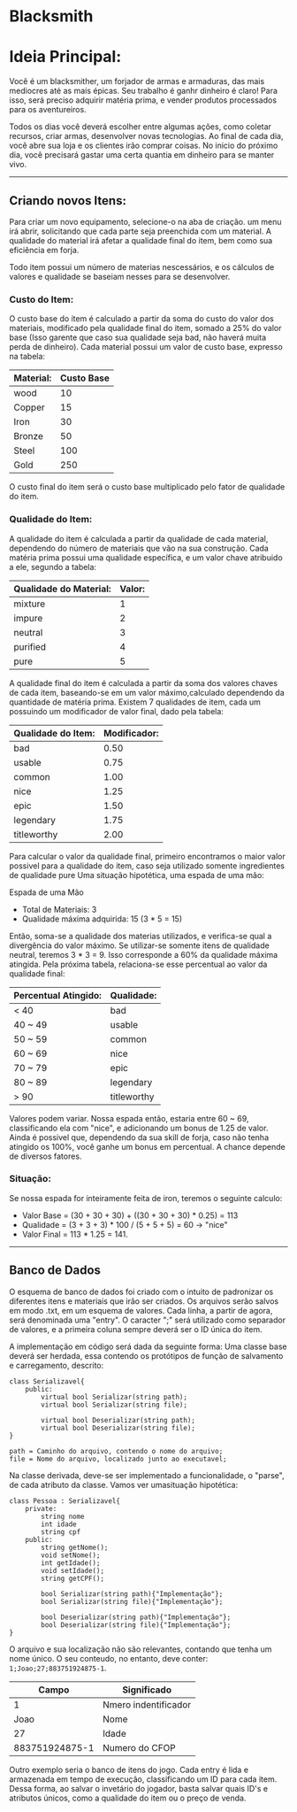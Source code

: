 # Blacksmith

# Ideia Principal:

Você é um blacksmither, um forjador de armas e armaduras, das mais mediocres até as mais épicas. Seu trabalho é ganhr dinheiro é claro! Para isso, será preciso adquirir matéria prima, e vender produtos processados para os aventureiros.

Todos os dias você deverá escolher entre algumas ações, como coletar recursos, criar armas, desenvolver novas tecnologias. Ao final de cada dia, você abre sua loja e os clientes irão comprar coisas. No inicio do próximo dia, você precisará gastar uma certa quantia em dinheiro para se manter vivo.

---

## Criando novos Itens:

Para criar um novo equipamento, selecione-o na aba de criação. um menu irá abrir, solicitando que cada parte seja preenchida com um material. A qualidade do material irá afetar a qualidade final do item, bem como sua eficiência em forja.

Todo item possui um número de materias nescessários, e os cálculos de valores e qualidade se baseiam nesses para se desenvolver.

### Custo do Item:

O custo base do ítem é calculado a partir da soma do custo do valor dos materiais, modificado pela qualidade final do item, somado a 25% do valor base (Isso garente que caso sua qualidade seja bad, não haverá muita perda de dinheiro). Cada material possui um valor de custo base, expresso na tabela:

| Material: | Custo Base |
| --------- | ---------- |
| wood      | 10         |
| Copper    | 15         |
| Iron      | 30         |
| Bronze    | 50         |
| Steel     | 100        |
| Gold      | 250        |

O custo final do item será o custo base multiplicado pelo fator de qualidade do item. 

### Qualidade do Item:

A qualidade do item é calculada a partir da qualidade de cada material, dependendo do número de materiais que vão na sua construção. Cada matéria prima possui uma qualidade específica, e um valor chave atribuido a ele, segundo a tabela:

| Qualidade do Material: | Valor: |
| ---------------------- | ------ |
| mixture                | 1      |
| impure                 | 2      |
| neutral                | 3      |
| purified               | 4      |
| pure                   | 5      |

A qualidade final do item é calculada a partir da soma dos valores chaves de cada item, baseando-se em um valor máximo,calculado dependendo da quantidade de matéria prima. Existem 7 qualidades de item, cada um possuindo um modificador de valor final, dado pela tabela:

| Qualidade do Item: | Modificador: |
| ------------------ | ------------ |
| bad                | 0.50         |
| usable             | 0.75         |
| common             | 1.00         |
| nice               | 1.25         |
| epic               | 1.50         |
| legendary          | 1.75         |
| titleworthy        | 2.00         |

Para calcular o valor da qualidade final, primeiro encontramos o maior valor possivel para a qualidade do item, caso seja utilizado somente ingredientes de qualidade pure
Uma situação hipotética, uma espada de uma mão:

Espada de uma Mão
* Total de Materiais: 3
* Qualidade máxima adquirida: 15 (3 * 5 = 15)

Então, soma-se a qualidade dos materias utilizados, e verifica-se qual a divergência do valor máximo. Se utilizar-se somente itens de qualidade neutral, teremos 3 * 3 = 9. Isso corresponde a 60% da qualidade máxima atingida. Pela próxima tabela, relaciona-se esse percentual ao valor da qualidade final:

| Percentual Atingido: | Qualidade:  |
| -------------------- | ----------- |
| < 40                 | bad         |
| 40 ~ 49              | usable      |
| 50 ~ 59              | common      |
| 60 ~ 69              | nice        |
| 70 ~ 79              | epic        |
| 80 ~ 89              | legendary   |
| > 90                 | titleworthy |

Valores podem variar. Nossa espada então, estaria entre 60 ~ 69, classificando ela com "nice", e adicionando um bonus de 1.25 de valor. Ainda é possivel que, dependendo da sua skill de forja, caso não tenha atingido os 100%, você ganhe um bonus em percentual. A chance depende de diversos fatores.

### Situação:

Se nossa espada for inteiramente feita de iron, teremos o seguinte calculo:

* Valor Base = (30 + 30 + 30) + ((30 + 30 + 30) * 0.25) = 113
* Qualidade = (3 + 3 + 3) * 100 / (5 + 5 + 5) = 60 -> "nice"
* Valor Final = 113 * 1.25 = 141.

---

## Banco de Dados

O esquema de banco de dados foi criado com o intuito de padronizar os diferentes itens e materiais que irão ser criados. Os arquivos serão salvos em modo .txt, em um esquema de valores. Cada linha, a partir de agora, será denominada uma "entry". O caracter ";" será utilizado como separador de valores, e a primeira coluna sempre deverá ser o ID única do item.

A implementação em código será dada da seguinte forma: Uma classe base deverá ser herdada, essa contendo os protótipos de função de salvamento e carregamento, descrito:

```
class Serializavel{
    public:
        virtual bool Serializar(string path);
        virtual bool Serializar(string file);

        virtual bool Deserializar(string path);
        virtual bool Deserializar(string file);
}

path = Caminho do arquivo, contendo o nome do arquivo;
file = Nome do arquivo, localizado junto ao executavel;
```

Na classe derivada, deve-se ser implementado a funcionalidade, o "parse", de cada atributo da classe. Vamos ver umasituação hipotética:

```
class Pessoa : Serializavel{
    private:
        string nome
        int idade
        string cpf
    public:
        string getNome();
        void setNome();
        int getIdade();
        void setIdade();
        string getCPF();

        bool Serializar(string path){"Implementação"};
        bool Serializar(string file){"Implementação"};

        bool Deserializar(string path){"Implementação"};
        bool Deserializar(string file){"Implementação"};
}
```
O arquivo e sua localização não são relevantes, contando que tenha um nome único. O seu conteudo, no entanto, deve conter: `1;Joao;27;883751924875-1`. 

| Campo          | Significado          |
| -------------- | -------------------- |
| 1              | Nmero indentificador |
| Joao           | Nome                 |
| 27             | Idade                |
| 883751924875-1 | Numero do CFOP       |


Outro exemplo seria o banco de itens do jogo. Cada entry é lida e armazenada em tempo de execução, classificando um ID para cada item. Dessa forma, ao salvar o invetário do jogador, basta salvar quais ID's e atributos únicos, como a qualidade do item ou o preço de venda.




